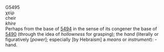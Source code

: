 <body>
  <p>G5495<br>  χείρ  <br> cheir  <br><i>khire </i><br>Perhaps from the base of <a href="g5494.htm">5494</a> in the sense of its congener the base of <a href="g5490.htm">5490</a> (through the idea of <i>hollowness</i> for grasping); the <i>hand</i> (literally or figuratively [<i>power</i>]; especially [by Hebraism] a <i>means</i> or <i>instrument</i>): - hand.<br></p>
 </body>